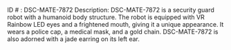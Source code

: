 ID # : DSC-MATE-7872
Description: DSC-MATE-7872 is a security guard robot with a humanoid body structure. The robot is equipped with VR Rainbow LED eyes and a frightened mouth, giving it a unique appearance. It wears a police cap, a medical mask, and a gold chain. DSC-MATE-7872 is also adorned with a jade earring on its left ear.
